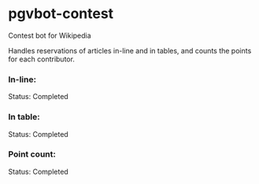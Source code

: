 # pgvbot-contest

Contest bot for Wikipedia

Handles reservations of articles in-line and in tables, and counts the points for each contributor.

### In-line: 
Status: Completed

### In table:
Status: Completed

### Point count:
Status: Completed
